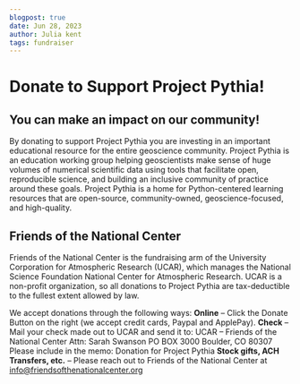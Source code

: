 ```yaml
---
blogpost: true
date: Jun 28, 2023
author: Julia kent
tags: fundraiser
---
```


# Donate to Support Project Pythia!

## You can make an impact on our community!
By donating to support Project Pythia you are investing in an important educational resource for the entire geoscience community. Project Pythia is an education working group helping geoscientists make sense of huge volumes of numerical scientific data using tools that facilitate open, reproducible science, and building an inclusive community of practice around these goals. Project Pythia is a home for Python-centered learning resources that are open-source, community-owned, geoscience-focused, and high-quality.

## Friends of the National Center
Friends of the National Center is the fundraising arm of the University Corporation for Atmospheric Research (UCAR), which manages the National Science Foundation National Center for Atmospheric Research. UCAR is a non-profit organization, so all donations to Project Pythia are tax-deductible to the fullest extent allowed by law.

We accept donations through the following ways:
**Online** – Click the Donate Button on the right (we accept credit cards, Paypal and ApplePay).
**Check** – Mail your check made out to UCAR and send it to:
UCAR – Friends of the National Center
Attn: Sarah Swanson
PO BOX 3000
Boulder, CO 80307
Please include in the memo: Donation for Project Pythia
**Stock gifts, ACH Transfers, etc.** – Please reach out to Friends of the National Center at info@friendsofthenationalcenter.org

<script>
(function(f,u,n,r,a,i,s,e){var data={window:window,document:document,tag:"script",data:"funraise",orgId:f,uri:u,common:n,client:r,script:a};var scripts;var funraiseScript;data.window[data.data]=data.window[data.data]||[];if(data.window[data.data].scriptIsLoading||data.window[data.data].scriptIsLoaded)return;data.window[data.data].loading=true;data.window[data.data].push("init",data);scripts=data.document.getElementsByTagName(data.tag)[0];funraiseScript=data.document.createElement(data.tag);funraiseScript.async=true;funraiseScript.src=data.uri+data.common+data.script+"?orgId="+data.orgId;scripts.parentNode.insertBefore(funraiseScript,scripts)})('79cd49fa-a550-4baa-a6d9-1913aae826df','https://assets.funraise.io','/widget/common/2.0','/widget/client','/inject-form.js');
</script>

<script>
    window.funraise.push('create', { form: 36005 }, {
        selector: '#fr-placed-form-container-36005',
        type: 'grow_contained',
    });
</script>

<div id="fr-placed-form-container-36005" style="min-height: 816px;"></div>
